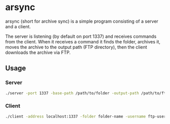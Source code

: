 # arsync
arsync (short for archive sync) is a simple program consisting of a server and a client.

The server is listening (by default on port 1337) and receives commands from the client.
When it receives a command it finds the folder, archives it, moves the archive to the output path (FTP directory),
then the client downloads the archive via FTP.

## Usage
### Server
```bash
./server -port 1337 -base-path /path/to/folder -output-path /path/to/ftp
```

### Client
```bash
./client -address localhost:1337 -folder folder-name -username ftp-username -password ftp-password
```

